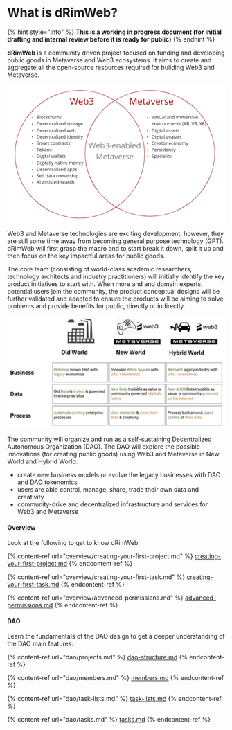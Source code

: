 # What is dRimWeb?

{% hint style="info" %}
**This is a working in progress document (for initial drafting and internal review before it is ready for public)**
{% endhint %}

**dRimWeb** is a community driven project focused on funding and developing public goods in Metaverse and Web3 ecosystems. It aims to create and aggregate all the open-source resources required for building Web3 and Metaverse.&#x20;

![Web3 and Metaverse - next generation of internet](.gitbook/assets/web3-metaverse-overlap.png)

Web3 and Metaverse technologies are exciting development, however, they are still some time away from becoming general purpose technology (GPT). dRimWeb will first grasp the macro and to start break it down, split it up and then focus on the key impactful areas for public goods.

The core team (consisting of world-class academic researchers, technology architects and industry practitioners) will initially identify the key product initiatives to start with. When more and and domain experts, potential users join the community, the product conceptual designs will be further validated and adapted to ensure the products will be aiming to solve problems and provide benefits for public, directly or indirectly.

![Web3 and Metaverse for Next Generation of Internet (the illustrative idea from Andy Martin)](.gitbook/assets/web3-metaverse-dao.png)

The community will organize and run as a self-sustaining Decentralized Autonomous Organization (DAO). The DAO will explore the possible innovations (for creating public goods) using Web3 and Metaverse in New World and Hybrid World:

* create new business models or evolve the legacy businesses with DAO and DAO tokenomics
* users are able control, manage, share, trade their own data and creativity
* community-drive and decentralized infrastructure and services for Web3 and Metaverse

#### Overview

Look at the following to get to know dRimWeb:

{% content-ref url="overview/creating-your-first-project.md" %}
[creating-your-first-project.md](overview/creating-your-first-project.md)
{% endcontent-ref %}

{% content-ref url="overview/creating-your-first-task.md" %}
[creating-your-first-task.md](overview/creating-your-first-task.md)
{% endcontent-ref %}

{% content-ref url="overview/advanced-permissions.md" %}
[advanced-permissions.md](overview/advanced-permissions.md)
{% endcontent-ref %}

#### DAO

Learn the fundamentals of the DAO design to get a deeper understanding of the DAO main features:

{% content-ref url="dao/projects.md" %}
[dao-structure.md](dao/dao-structure.md)
{% endcontent-ref %}

{% content-ref url="dao/members.md" %}
[members.md](dao/members.md)
{% endcontent-ref %}

{% content-ref url="dao/task-lists.md" %}
[task-lists.md](dao/task-lists.md)
{% endcontent-ref %}

{% content-ref url="dao/tasks.md" %}
[tasks.md](dao/tasks.md)
{% endcontent-ref %}
